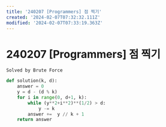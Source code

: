 ```yaml
---
title: '240207 [Programmers] 점 찍기'
created: '2024-02-07T07:32:32.111Z'
modified: '2024-02-07T07:33:19.363Z'
---
```


# 240207 [Programmers] 점 찍기
``` Solved by Brute Force ```

```python
def solution(k, d):
    answer = 0
    y = d - (d % k)
    for i in range(0, d+1, k):
        while (y**2+i**2)**(1/2) > d:
            y -= k
        answer +=  y // k + 1
    return answer
```
